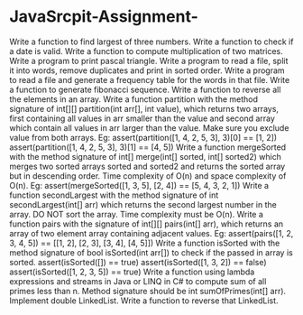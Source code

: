 # JavaSrcpit-Assignment-
Write a function to find largest of three numbers. Write a function to check if a date is valid. Write a function to compute multiplication of two matrices. Write a program to print pascal triangle. Write a program to read a file, split it into words, remove duplicates and print in sorted order. Write a program to read a file and generate a frequency table for the words in that file. Write a function to generate fibonacci sequence. Write a function to reverse all the elements in an array. Write a function partition with the method signature of int[][] partition(int arr[], int value), which returns two arrays, first containing all values in arr smaller than the value and second array which contain all values in arr larger than the value. Make sure you exclude value from both arrays. Eg:   assert(partition([1, 4, 2, 5, 3], 3)[0] == [1, 2])   assert(partition([1, 4, 2, 5, 3], 3)[1] == [4, 5])  Write a function mergeSorted with the method signature of int[] merge(int[] sorted, int[] sorted2) which merges two sorted arrays sorted and sorted2 and returns the sorted array but in descending order. Time complexity of O(n) and space complexity of O(n). Eg:   assert(mergeSorted([1, 3, 5], [2, 4]) == [5, 4, 3, 2, 1]) Write a function secondLargest with the method signature of int secondLargest(int[] arr) which returns the second largest number in the array. DO NOT sort the array. Time complexity must be O(n).  Write a function pairs with the signature of int[][] pairs(int[] arr), which returns an array of two element array containing adjacent values.  Eg:   assert(pairs([1, 2, 3, 4, 5]) == [[1, 2], [2, 3], [3, 4], [4, 5]]) Write a function isSorted with the method signature of bool isSorted(int arr[]) to check if the passed in array is sorted.   assert(isSorted([]) == true)   assert(isSorted([1, 3, 2]) == false)   assert(isSorted([1, 2, 3, 5]) == true) Write a function using lambda expressions and streams in Java or LINQ in C# to compute sum of all primes less than n. Method signature should be int sumOfPrimes(int[] arr). Implement double LinkedList. Write a function to reverse that LinkedList.
